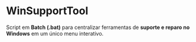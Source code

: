 # WinSupportTool
Script em **Batch (.bat)** para centralizar ferramentas de **suporte e reparo no Windows** em um único menu interativo.
